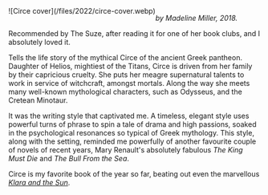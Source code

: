 <!--
.. title: Circe
.. slug: circe
.. date: 2022-03-19 22:14:53 UTC-05:00
.. tags: media,fiction,book,novel,mythology,fantasy,science-fiction
-->

<span style="float: left">
![Circe cover](/files/2022/circe-cover.webp)
</span>

*by Madeline Miller, 2018.*

Recommended by The Suze, after reading it for one of her book clubs,
and I absolutely loved it.

Tells the life story of the mythical Circe of the ancient Greek pantheon.
Daughter of Helios, mightiest of the Titans, Circe is driven from her family by
their capricious cruelty. She puts her meagre supernatural talents to work in
service of witchcraft, amongst mortals. Along the way she meets many well-known
mythological characters, such as Odysseus, and the Cretean Minotaur.

It was the writing style that captivated me. A timeless, elegant style uses
powerful turns of phrase to spin a tale of drama and high passions, soaked
in the psychological resonances so typical of Greek mythology.
This style, along with the setting, reminded me powerfully of another favourite
couple of novels of recent years, Mary Renault's absolutely fabulous *The King
Must Die* and *The Bull From the Sea*.

Circe is my favorite book of the year so far, beating out even the marvellous
*[Klara and the Sun](/posts/klara-and-the-sun)*.

<br style="clear: left" />

